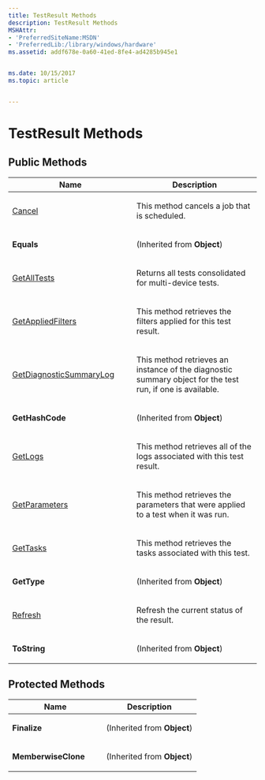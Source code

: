 ```yaml
---
title: TestResult Methods
description: TestResult Methods
MSHAttr:
- 'PreferredSiteName:MSDN'
- 'PreferredLib:/library/windows/hardware'
ms.assetid: addf678e-0a60-41ed-8fe4-ad4285b945e1


ms.date: 10/15/2017
ms.topic: article


---
```


# TestResult Methods


## <span id="Public_Methods"></span><span id="public_methods"></span><span id="PUBLIC_METHODS"></span>Public Methods


<table>
<colgroup>
<col width="50%" />
<col width="50%" />
</colgroup>
<thead>
<tr class="header">
<th>Name</th>
<th>Description</th>
</tr>
</thead>
<tbody>
<tr class="odd">
<td><p><a href="testresultcancel-method.md" data-raw-source="[Cancel](testresultcancel-method.md)">Cancel</a></p></td>
<td><p>This method cancels a job that is scheduled.</p></td>
</tr>
<tr class="even">
<td><p><strong>Equals</strong></p></td>
<td><p>(Inherited from <strong>Object</strong>)</p></td>
</tr>
<tr class="odd">
<td><p><a href="testresult-getalltests-method.md" data-raw-source="[GetAllTests](testresult-getalltests-method.md)">GetAllTests</a></p></td>
<td><p>Returns all tests consolidated for multi-device tests.</p></td>
</tr>
<tr class="even">
<td><p><a href="testresultgetappliedfilters-method.md" data-raw-source="[GetAppliedFilters](testresultgetappliedfilters-method.md)">GetAppliedFilters</a></p></td>
<td><p>This method retrieves the filters applied for this test result.</p></td>
</tr>
<tr class="odd">
<td><p><a href="testresult-getdiagnosticsummarylog-method.md" data-raw-source="[GetDiagnosticSummaryLog](testresult-getdiagnosticsummarylog-method.md)">GetDiagnosticSummaryLog</a></p></td>
<td><p>This method retrieves an instance of the diagnostic summary object for the test run, if one is available.</p></td>
</tr>
<tr class="even">
<td><p><strong>GetHashCode</strong></p></td>
<td><p>(Inherited from <strong>Object</strong>)</p></td>
</tr>
<tr class="odd">
<td><p><a href="testresultgetlogs-method.md" data-raw-source="[GetLogs](testresultgetlogs-method.md)">GetLogs</a></p></td>
<td><p>This method retrieves all of the logs associated with this test result.</p></td>
</tr>
<tr class="even">
<td><p><a href="testresultgetparameters-method.md" data-raw-source="[GetParameters](testresultgetparameters-method.md)">GetParameters</a></p></td>
<td><p>This method retrieves the parameters that were applied to a test when it was run.</p></td>
</tr>
<tr class="odd">
<td><p><a href="testresultgettasks-method.md" data-raw-source="[GetTasks](testresultgettasks-method.md)">GetTasks</a></p></td>
<td><p>This method retrieves the tasks associated with this test.</p></td>
</tr>
<tr class="even">
<td><p><strong>GetType</strong></p></td>
<td><p>(Inherited from <strong>Object</strong>)</p></td>
</tr>
<tr class="odd">
<td><p><a href="testresultrefresh-method.md" data-raw-source="[Refresh](testresultrefresh-method.md)">Refresh</a></p></td>
<td><p>Refresh the current status of the result.</p></td>
</tr>
<tr class="even">
<td><p><strong>ToString</strong></p></td>
<td><p>(Inherited from <strong>Object</strong>)</p></td>
</tr>
</tbody>
</table>

 

## <span id="Protected_Methods"></span><span id="protected_methods"></span><span id="PROTECTED_METHODS"></span>Protected Methods


<table>
<colgroup>
<col width="50%" />
<col width="50%" />
</colgroup>
<thead>
<tr class="header">
<th>Name</th>
<th>Description</th>
</tr>
</thead>
<tbody>
<tr class="odd">
<td><p><strong>Finalize</strong></p></td>
<td><p>(Inherited from <strong>Object</strong>)</p></td>
</tr>
<tr class="even">
<td><p><strong>MemberwiseClone</strong></p></td>
<td><p>(Inherited from <strong>Object</strong>)</p></td>
</tr>
</tbody>
</table>

 

 

 






